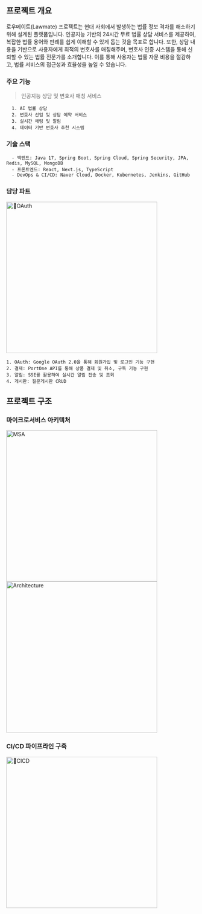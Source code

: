 ## 프로젝트 개요

로우메이트(Lawmate) 프로젝트는 현대 사회에서 발생하는 법률 정보 격차를 해소하기 위해 설계된 플랫폼입니다. 인공지능 기반의 24시간 무료 법률 상담 서비스를 제공하여, 복잡한 법률 용어와 판례를 쉽게 이해할 수 있게 돕는 것을 목표로 합니다. 또한, 상담 내용을 기반으로 사용자에게 최적의 변호사를 매칭해주며, 변호사 인증 시스템을 통해 신뢰할 수 있는 법률 전문가를 소개합니다. 이를 통해 사용자는 법률 자문 비용을 절감하고, 법률 서비스의 접근성과 효율성을 높일 수 있습니다.



### 주요 기능
  > 인공지능 상담 및 변호사 매칭 서비스

      1. AI 법률 상담
      2. 변호사 선임 및 상담 예약 서비스
      3. 실시간 채팅 및 알림
      4. 데이터 기반 변호사 추천 시스템


### 기술 스택
      - 백엔드: Java 17, Spring Boot, Spring Cloud, Spring Security, JPA, Redis, MySQL, MongoDB
      - 프론트엔드: React, Next.js, TypeScript
      - DevOps & CI/CD: Naver Cloud, Docker, Kubernetes, Jenkins, GitHub


### 담당 파트
<img src="https://github.com/user-attachments/assets/60435f21-a227-4acd-b040-3ee531d11f5d" alt="OAuth" width="400"/>

    1. OAuth: Google OAuth 2.0을 통해 회원가입 및 로그인 기능 구현
    2. 결제: PortOne API를 통해 상품 결제 및 취소, 구독 기능 구현
    3. 알림: SSE를 활용하여 실시간 알림 전송 및 조회
    4. 게시판: 질문게시판 CRUD

## 프로젝트 구조

### 마이크로서비스 아키텍처
<img src="https://github.com/user-attachments/assets/55de0960-adf9-488c-b5e1-cbb82055b983" alt="MSA" width="400"/>
<img src="https://github.com/user-attachments/assets/d4259225-9409-4baa-b3ae-3d535e4dfddb" alt="Architecture" width="400"/>

### CI/CD 파이프라인 구축
<img src="https://github.com/user-attachments/assets/c64c5a1a-0346-4d92-b6fc-29218c99d21d" alt="CICD" width="400"/>
